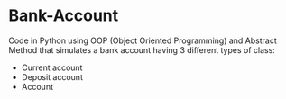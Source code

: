# Bank-Account
Code in Python using OOP (Object Oriented Programming) and Abstract Method that simulates a bank account having 3 different types of class:

* Current account
* Deposit account 
* Account
